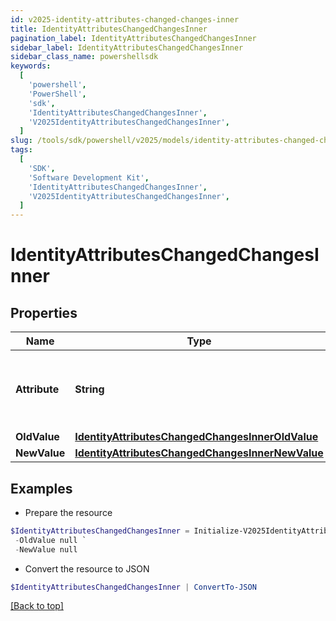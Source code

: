 ```yaml
---
id: v2025-identity-attributes-changed-changes-inner
title: IdentityAttributesChangedChangesInner
pagination_label: IdentityAttributesChangedChangesInner
sidebar_label: IdentityAttributesChangedChangesInner
sidebar_class_name: powershellsdk
keywords:
  [
    'powershell',
    'PowerShell',
    'sdk',
    'IdentityAttributesChangedChangesInner',
    'V2025IdentityAttributesChangedChangesInner',
  ]
slug: /tools/sdk/powershell/v2025/models/identity-attributes-changed-changes-inner
tags:
  [
    'SDK',
    'Software Development Kit',
    'IdentityAttributesChangedChangesInner',
    'V2025IdentityAttributesChangedChangesInner',
  ]
---
```


# IdentityAttributesChangedChangesInner

## Properties

| Name | Type | Description | Notes |
| --- | --- | --- | --- |
| **Attribute** | **String** | The name of the identity attribute that changed. | [required] |
| **OldValue** | [**IdentityAttributesChangedChangesInnerOldValue**](identity-attributes-changed-changes-inner-old-value) |  | [optional] |
| **NewValue** | [**IdentityAttributesChangedChangesInnerNewValue**](identity-attributes-changed-changes-inner-new-value) |  | [optional] |

## Examples

- Prepare the resource

```powershell
$IdentityAttributesChangedChangesInner = Initialize-V2025IdentityAttributesChangedChangesInner  -Attribute department `
 -OldValue null `
 -NewValue null
```

- Convert the resource to JSON

```powershell
$IdentityAttributesChangedChangesInner | ConvertTo-JSON
```

[[Back to top]](#)
